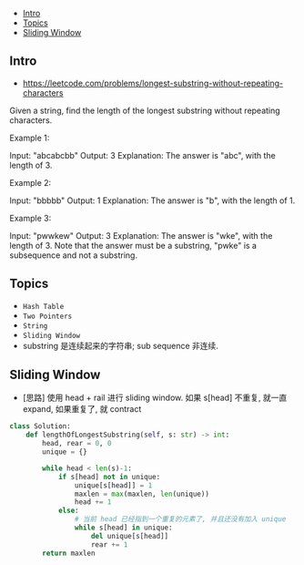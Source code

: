 - [Intro](#intro)
- [Topics](#topics)
- [Sliding Window](#sliding-window)

## Intro

- https://leetcode.com/problems/longest-substring-without-repeating-characters

Given a string, find the length of the longest substring without repeating characters.

Example 1:

Input: "abcabcbb"
Output: 3 
Explanation: The answer is "abc", with the length of 3. 


Example 2:

Input: "bbbbb"
Output: 1
Explanation: The answer is "b", with the length of 1.


Example 3:

Input: "pwwkew"
Output: 3
Explanation: The answer is "wke", with the length of 3. 
             Note that the answer must be a substring, "pwke" is a subsequence and not a substring.






## Topics

- `Hash Table`
- `Two Pointers`
- `String`
- `Sliding Window`
- substring 是连续起来的字符串; sub sequence 非连续.


## Sliding Window

- [思路] 使用 head + rail 进行 sliding window. 如果 s[head] 不重复, 就一直 expand, 如果重复了, 就 contract


```py
class Solution:
    def lengthOfLongestSubstring(self, s: str) -> int:
        head, rear = 0, 0
        unique = {}

        while head < len(s)-1:
            if s[head] not in unique:
                unique[s[head]] = 1
                maxlen = max(maxlen, len(unique))
                head += 1
            else:
                # 当前 head 已经指到一个重复的元素了, 并且还没有加入 unique
                while s[head] in unique:
                    del unique[s[head]]
                    rear += 1
        return maxlen
```




